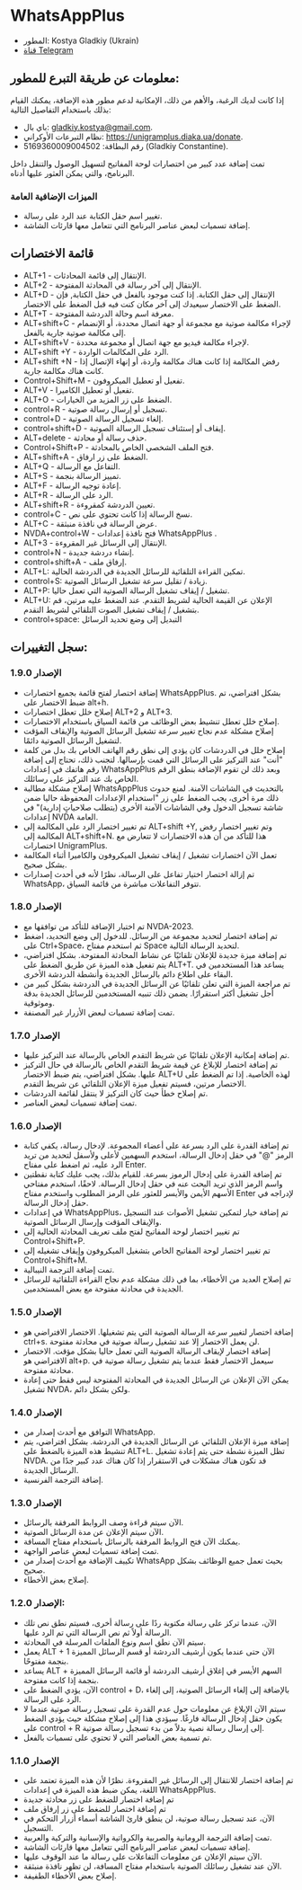 # WhatsAppPlus

* المطور: Kostya Gladkiy (Ukrain)
* [قناة Telegram ](https://t.me/unigramPlus)

## معلومات عن طريقة التبرع للمطور:

إذا كانت لديك الرغبة، والأهم من ذلك، الإمكانية لدعم مطور هذه الإضافة، يمكنك القيام بذلك باستخدام التفاصيل التالية:

* باي بال: gladkiy.kostya@gmail.com.
* نظام التبرعات الأوكراني: https://unigramplus.diaka.ua/donate.
* رقم البطاقة: 5169360009004502 (Gladkiy Constantine).

تمت إضافة عدد كبير من اختصارات لوحة المفاتيح لتسهيل الوصول والتنقل داخل البرنامج، والتي يمكن العثور عليها أدناه.

### الميزات الإضافية العامة

* تغيير اسم حقل الكتابة عند الرد على رسالة.
* إضافة تسميات لبعض عناصر البرنامج التي تتعامل معها قارئات الشاشة.

## قائمة الاختصارات

* ALT+1 - الإنتقال إلى قائمة المحادثات.
* ALT+2 - الإنتقال إلى آخر رسالة في المحادثة المفتوحة.
* ALT+D - الإنتقال إلى حقل الكتابة. إذا كنت موجود بالفعل في حقل الكتابة, فإن الضغط على الاختصار سيعيدك إلى آخر مكان كنت فيه قبل الضغط على الاختصار.
* ALT+T - معرفة اسم وحالة الدردشة المفتوحة.
* ALT+shift+C - لإجراء مكالمة صوتية مع مجموعة أو جهة اتصال محددة، أو الإنضمام إلى مكالمة صوتية جارية بالفعل.
* ALT+shift+V - لإجراء مكالمة فيديو مع جهة اتصال أو مجموعة محددة.
* ALT+shift +Y - الرد على المكالمات الواردة.
* ALT+shift +N - رفض المكالمة إذا كانت هناك مكالمة واردة، أو إنهاء الإتصال إذا كانت هناك مكالمة جارية.
* Control+Shift+M - تفعيل أو تعطيل  الميكروفون.
* ALT+V - تفعيل أو تعطيل الكاميرا.
* ALT+O - الضغط على زر المزيد من الخيارات.
* control+R - تسجيل أو إرسال رسالة صوتية.
* control+D - إلغاء تسجيل الرسالة الصوتية.
* control+shift+D - إيقاف أو إستئناف تسجيل الرسالة الصوتية.
* ALT+delete - حذف رسالة أو محادثة.
* Control+Shift+P - فتح الملف الشخصي الخاص بالمحادثة.
* ALT+shift+A - الضغط على زر ارفاق.
* ALT+Q - التفاعل مع الرسالة.
* ALT+S - تمييز الرسالة بنجمة.
* ALT+F - إعادة توجيه الرسالة.
* ALT+R - الرد على الرسالة.
* ALT+shift+R - تعيين الدردشة كمقروءة.
* control+C - نسخ الرسالة إذا كانت تحتوي على نص.
* ALT+C - عرض الرسالة في نافذة منبثقة.
* NVDA+control+W - فتح نافذة إعدادات WhatsAppPlus .
* ALT+3 - الإنتقال إلى الرسائل غير المقروءة.
* control+N - إنشاء دردشة جديدة.
* control+shift+A - إرفاق ملف.
* ALT+L: تمكين القراءة التلقائية للرسائل الجديدة في الدردشة الحالية.
* control+S: زيادة / تقليل سرعة تشغيل الرسائل الصوتية.
* ALT+P: تشغيل / إيقاف تشغيل الرسالة الصوتية التي تعمل حاليا.
* ALT+U: الإعلان عن القيمة الحالية لشريط التقدم. عند الضغط عليه مرتين، قم بتشغيل / إيقاف تشغيل الصوت التلقائي لشريط التقدم.
* control+space: التبديل إلى وضع تحديد الرسائل

## سجل التغييرات:

### الإصدار 1.9.0

* إضافة اختصار لفتح قائمة بجميع اختصارات WhatsAppPlus. بشكل افتراضي، تم ضبط الاختصار على alt+h.
* إصلاح خلل تعطل اختصارات ALT+2 و ALT+3.
* إصلاح خلل تعطل تنشيط بعض الوظائف من قائمة السياق باستخدام الاختصارات.
* إصلاح مشكلة عدم نجاح تغيير سرعة تشغيل الرسائل الصوتية والإيقاف المؤقت لتشغيل الرسائل الصوتية دائمًا.
* إصلاح خلل في الدردشات كان يؤدي إلى نطق رقم الهاتف الخاص بك بدل من كلمة "أنت" عند التركيز على الرسائل التي قمت بإرسالها. لتجنب ذلك، تحتاج إلى إضافة رقم هاتفك في إعدادات WhatsAppPlus وبعد ذلك لن تقوم الإضافة بنطق الرقم الخاص بك عند التركيز على رسائلك.
* إصلاح مشكلة مطالبة WhatsAppPlus بالتحديث في الشاشات الآمنة. لمنع حدوث ذلك مرة أخرى، يجب الضغط على زر "استخدام الإعدادات المحفوظة حاليا ضمن شاشة تسجيل الدخول وفي الشاشات الآمنة الأخرى (يتطلب صلاحياتٍ إدارية)" في إعدادات NVDA العامة.
* تم تغيير اختصار الرد على المكالمة إلى ALT+shift +Y, وتم تغيير اختصار رفض المكالمة إلى ALT+shift+N. هذا للتأكد من أن هذه الاختصارات لا تتعارض مع اختصارات UnigramPlus.
* تعمل الآن اختصارات تشغيل / إيقاف تشغيل الميكروفون والكاميرا أثناء المكالمة بشكل صحيح.
* تم إزالة اختصار اختيار تفاعل على الرسالة، نظرًا لأنه في أحدث إصدارات WhatsApp، تتوفر التفاعلات مباشرة من قائمة السياق.

### الإصدار 1.8.0

* تم اختبار الإضافة للتأكد من توافقها مع NVDA-2023.
* تم إضافة اختصار لتحديد مجموعة  من الرسائل. للدخول إلى وضع التحديد، اضغط على Ctrl+Space، ثم استخدم مفتاح Space لتحديد الرسالة التالية.
* تم إضافة ميزة جديدة للإعلان تلقائيًا عن نشاط المحادثة المفتوحة. بشكل افتراضي، يتم تفعيل هذه الميزة عن طريق الضغط على ALT+T. يساعد هذا المستخدمين في البقاء على اطلاع دائم بالرسائل الجديدة وأنشطة الدردشة الأخرى.
* تم مراجعة الميزة التي تعلن تلقائيًا عن الرسائل الجديدة في الدردشة بشكل كبير من أجل تشغيل أكثر استقرارًا. يضمن ذلك تنبيه المستخدمين للرسائل الجديدة بدقة وموثوقية.
* تمت إضافة تسميات لبعض الأزرار غير المصنفة.

### الإصدار 1.7.0

* تم إضافة إمكانية الإعلان تلقائيًا عن شريط التقدم الخاص بالرسالة عند التركيز عليها.
* تم إضافة اختصار للإبلاغ عن قيمة شريط التقدم الخاص بالرسالة في حال التركيز عليها. بشكل افتراضي، يتم ضبط الاختصار ALT+U لهذه الخاصية. إذا تم الضغط على الاختصار مرتين، فسيتم تفعيل ميزة الإعلان التلقائي عن شريط التقدم.
* تم إصلاح خطأ حيث كان التركيز لا ينتقل لقائمة الدردشات.
* تمت إضافة تسميات لبعض العناصر.

### الإصدار 1.6.0

* تم إضافة القدرة على الرد بسرعة على أعضاء المجموعة. لإدخال رسالة، يكفي كتابة الرمز "@" في حقل إدخال الرسالة، استخدم السهمين لأعلى ولأسفل لتحديد من تريد الرد عليه، ثم اضغط على مفتاح Enter.
* تم إضافة القدرة على إدخال الرموز بسرعة. للقيام بذلك، يجب عليك كتابة نقطتين واسم الرمز الذي تريد البحث عنه في حقل إدخال الرسالة. لاحقًا، استخدم مفتاحي الأسهم الأيمن والأيسر للعثور على الرمز المطلوب واستخدم مفتاح Enter لإدراجه في حقل إدخال الرسالة.
* في إعدادات WhatsAppPlus، تم إضافة خيار لتمكين تشغيل الأصوات عند التسجيل والإيقاف المؤقت وإرسال الرسائل الصوتية.
* تم تغيير اختصار لوحة المفاتيح لفتح ملف تعريف المحادثة الحالية إلى Control+Shift+P.
* تم تغيير اختصار لوحة المفاتيح الخاص بتشغيل الميكروفون وإيقاف تشغيله إلى Control+Shift+M.
* تمت إضافة الترجمة النيبالية.
* تم إصلاح العديد من الأخطاء، بما في ذلك مشكلة عدم نجاح القراءة التلقائية للرسائل الجديدة في محادثة مفتوحة مع بعض المستخدمين.

### الإصدار 1.5.0

* إضافة اختصار لتغيير سرعة الرسالة الصوتية التي يتم تشغيلها. الاختصار الافتراضي هو ctrl+s. لن يعمل الاختصار إلا عند تشغيل رسالة صوتية في محادثة مفتوحة.
* إضافة اختصار لإيقاف الرسالة الصوتية التي تعمل حاليا بشكل مؤقت. الاختصار الافتراضي هو alt+p. سيعمل الاختصار فقط عندما يتم تشغيل رسالة صوتية في محادثة مفتوحة.
* يمكن الآن الإعلان عن الرسائل الجديدة في المحادثة المفتوحة ليس فقط حتى إعادة تشغيل NVDA، ولكن بشكل دائم.

### الإصدار 1.4.0

* التوافق مع أحدث إصدار من WhatsApp.
* إضافة ميزة الإعلان التلقائي عن الرسائل الجديدة في الدردشة. بشكل افتراضي، يتم تنشيط هذه الميزة بالضغط على ALT+L. تظل الميزة نشطة حتى يتم إعادة تشغيل NVDA. قد تكون هناك مشكلات في الاستقرار إذا كان هناك عدد كبير جدًا من الرسائل الجديدة.
* إضافة الترجمة الفرنسية.

### الإصدار 1.3.0

* الآن سيتم  قراءة وصف الروابط المرفقة بالرسائل.
* الآن سيتم الإعلان عن مدة الرسائل الصوتية.
* يمكنك الآن فتح الروابط المرفقة بالرسائل باستخدام مفتاح المسافة.
* تمت إضافة تسميات لبعض عناصر الواجهة.
* تكييف الإضافة مع أحدث إصدار من WhatsApp بحيث تعمل جميع الوظائف بشكل صحيح.
* إصلاح بعض الأخطاء.

### الإصدار 1.2.0:

* الآن، عندما تركز على رسالة مكتوبة ردًا على رسالة أخرى، فسيتم نطق نص تلك الرسالة أولاً ثم نص الرسالة التي تم الرد عليها.
* سيتم الآن نطق اسم ونوع الملفات المرسلة في المحادثة.
* يعمل ALT + 1 الآن حتى عندما يكون أرشيف الدردشة أو قسم الرسائل المميزة بنجمة مفتوحًا.
* يساعد ALT + السهم الأيسر في إغلاق أرشيف الدردشة أو قائمة الرسائل المميزة بنجمة إذا كانت مفتوحة.
* الآن، يؤدي الضغط على control + D، بالإضافة إلى إلغاء الرسائل الصوتية، إلى إلغاء الرد على الرسالة.
* سيتم الآن الإبلاغ عن معلومات حول عدم القدرة على تسجيل رسالة صوتية عندما لا يكون حقل إدخال الرسالة فارغًا. سيؤدي هذا إلى إصلاح مشكلة حيث يؤدي الضغط على control + R إلى إرسال رسالة نصية بدلاً من بدء تسجيل رسالة صوتية.
* تم تسمية بعض العناصر التي لا تحتوي على تسميات بالفعل.


### الإصدار 1.1.0

* تم إضافة اختصار للانتقال إلى الرسائل غير المقروءة. نظرًا لأن هذه الميزة تعتمد على اللغة، يمكن ضبط هذه الميزة في إعدادات WhatsAppPlus.
* تم إضافة اختصار للضغط على زر محادثة جديدة
* تم إضافة اختصار للضغط على زر إرفاق ملف
* الآن، عند تسجيل رسالة صوتية، لن ينطق قارئ الشاشة أسماء أزرار التحكم في التسجيل.
* تمت إضافة الترجمة الرومانية والصربية والكرواتية والإسبانية والتركية والعربية.
* إضافة تسميات لبعض عناصر البرنامج التي تتعامل معها قارئات الشاشة.
* الآن سيتم الإعلان عن معلومات التفاعلات على رسالة ما عند الوقوف عليها.
* الآن عند تشغيل رسائلك الصوتية باستخدام مفتاح المسافة، لن تظهر نافذة منبثقة.
* إصلاح بعض الأخطاء الطفيفة.